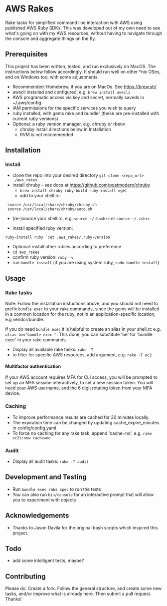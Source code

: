 # AWS Rakes

Rake tasks for simplified command line interaction with AWS using published AWS Ruby SDKs.  This was developed out of my own need to see what's going on with my AWS resources, without having to navigate through the console and aggregate things on the fly.

## Prerequisites

This project has been written, tested, and run exclusively on MacOS. The instructions below follow accordingly.  It should run well on other *nix OSes, and on Windows too, with some adjustments.

* Recommended: Homebrew, if you are on MacOs.  See https://brew.sh/
* awscli installed and configured, e.g. `brew install awscli`
* AWS programatic access via key and secret, normally saveds in ~/.aws/config
* IAM permissions for the specific services you wish to query
* ruby installed, with gems rake and bundler (these are pre-installed with current ruby versions)
* Optional: a ruby version manager, e.g. chruby or rbenv
  * chruby install directions below in Installation
  * RVM is not recommended

## Installation

### Install

* clone the repo into your desired directory `git clone <repo_url>  ./aws_rakes`
* install chruby - see docs at https://github.com/postmodern/chruby
  * `brew install chruby ruby-build ruby-install wget`
  * add to your shell.rc: 
  
```
 source /usr/local/share/chruby/chruby.sh
 source /usr/local/share/chruby/auto.sh
```

* (re-)source your shell.rc, e.g. `source ~/.bashrc` or `source ~/.zshrc`

* Install specified ruby version: 

```
ruby-install ruby `cat .aws_rakes/.ruby-version`
```
* Optional: install other rubies according to preference
* `cd aws_rakes`
* confirm ruby version: `ruby -v`
* run `bundle install` (if you are using system ruby, `sudo bundle install`)

## Usage

### Rake tasks

Note: Follow the installation instuctions above, and you should not need to prefix `bundle exec` to your `rake` commands, since the gems will be installed in a common location for the ruby, not in an application-specific location, e.g vendor/bundle.

If you do need `bundle exec` it is helpful to create an alias in your shell.rc e.g. `alias be="bundle exec "`.  This done, you can substitute 'be' for 'bundle exec' in your rake commands.

* Display all available rake tasks: `rake -T`
* to filter for specific AWS resources, add argument, e.g. `rake -T ec2`

#### Multifactor authentication

If your AWS account requires MFA for CLI access, you will be prompted to set up an MFA session interactively, to set a new session token.  You will need your AWS username, and the 6 digit rotating token from your MFA device.

### Caching

* To improve performance results are cached for 30 minutes locally.  
* The expiration time can be changed by updating cache\_expire\_minutes in config/config.yaml
* To force no caching for any rake task, append 'cache=no', e.g. `rake ec2s:new cache=no`

### Audit

* Display all audit tasks: `rake -T audit`

## Development and Testing

* Run `bundle exec rake spec` to run the tests
* You can also run `bin/console` for an interactive prompt that will allow you to experiment with objects

## Acknowledgements

* Thanks to Jason Davila for the original bash scripts which inspired this project.

## Todo

* add some intelligent tests, maybe?

## Contributing

Please do.   Create a fork.  Follow the general structure, and create some new tasks, and/or improve what is already here.  Then submit a pull request.  Thanks!
